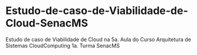 # Estudo-de-caso-de-Viabilidade-de-Cloud-SenacMS
Estudo de caso de Viabilidade de Cloud na 5a. Aula do Curso Arquitetura de Sistemas CloudComputing 1a. Turma SenacMS
